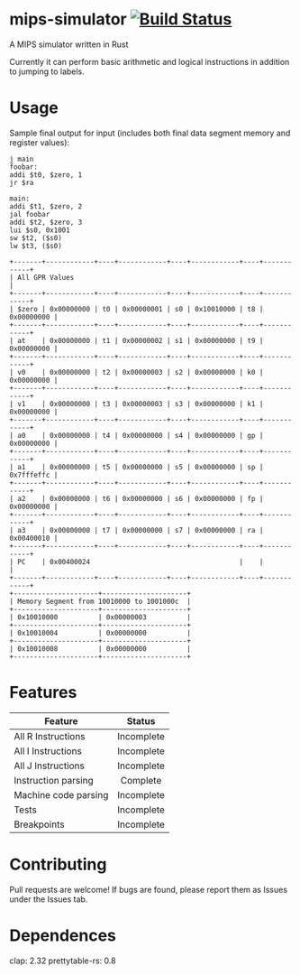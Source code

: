 # mips-simulator [![Build Status](https://travis-ci.org/salahsheikh/mips-simulator.svg?branch=master)](https://travis-ci.org/salahsheikh/mips-simulator)
A MIPS simulator written in Rust

Currently it can perform basic arithmetic and logical instructions in addition to jumping to labels.

# Usage


Sample final output for input (includes both final data segment memory and register values): 
```assembly 
j main
foobar:
addi $t0, $zero, 1
jr $ra

main:
addi $t1, $zero, 2
jal foobar
addi $t2, $zero, 3
lui $s0, 0x1001
sw $t2, ($s0)
lw $t3, ($s0)
```
```
+-------+------------+----+------------+----+------------+----+------------+
| All GPR Values                                                           |
+-------+------------+----+------------+----+------------+----+------------+
| $zero | 0x00000000 | t0 | 0x00000001 | s0 | 0x10010000 | t8 | 0x00000000 |
+-------+------------+----+------------+----+------------+----+------------+
| at    | 0x00000000 | t1 | 0x00000002 | s1 | 0x00000000 | t9 | 0x00000000 |
+-------+------------+----+------------+----+------------+----+------------+
| v0    | 0x00000000 | t2 | 0x00000003 | s2 | 0x00000000 | k0 | 0x00000000 |
+-------+------------+----+------------+----+------------+----+------------+
| v1    | 0x00000000 | t3 | 0x00000003 | s3 | 0x00000000 | k1 | 0x00000000 |
+-------+------------+----+------------+----+------------+----+------------+
| a0    | 0x00000000 | t4 | 0x00000000 | s4 | 0x00000000 | gp | 0x00000000 |
+-------+------------+----+------------+----+------------+----+------------+
| a1    | 0x00000000 | t5 | 0x00000000 | s5 | 0x00000000 | sp | 0x7fffeffc |
+-------+------------+----+------------+----+------------+----+------------+
| a2    | 0x00000000 | t6 | 0x00000000 | s6 | 0x00000000 | fp | 0x00000000 |
+-------+------------+----+------------+----+------------+----+------------+
| a3    | 0x00000000 | t7 | 0x00000000 | s7 | 0x00000000 | ra | 0x00400010 |
+-------+------------+----+------------+----+------------+----+------------+
| PC    | 0x00400024                                     |    |            |
+-------+------------+----+------------+----+------------+----+------------+
+---------------------+---------------------+
| Memory Segment from 10010000 to 1001000c  |
+---------------------+---------------------+
| 0x10010000          | 0x00000003          |
+---------------------+---------------------+
| 0x10010004          | 0x00000000          |
+---------------------+---------------------+
| 0x10010008          | 0x00000000          |
+---------------------+---------------------+
```

# Features

| Feature  | Status |
| ------------- | :-------------: |
| All R Instructions  | Incomplete  |
| All I Instructions  | Incomplete  |
| All J Instructions | Incomplete |
| Instruction parsing | Complete |
| Machine code parsing | Incomplete |
| Tests | Incomplete |
| Breakpoints | Incomplete |

# Contributing

Pull requests are welcome! If bugs are found, please report them as Issues under the Issues tab.

# Dependences 
clap: 2.32
prettytable-rs: 0.8
